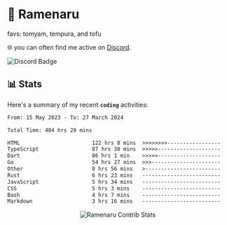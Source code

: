 # 🍜 Ramenaru
favs: tomyam, tempura, and tofu

🌐 you can often find me active on [Discord](https://discordapp.com/users/503291004200157185).

![Discord Badge](https://dcbadge.vercel.app/api/shield/503291004200157185)

## 📊 Stats

Here's a summary of my recent **`coding`** activities:

<!--START_SECTION:waka-->

```txt
From: 15 May 2023 - To: 27 March 2024

Total Time: 404 hrs 29 mins

HTML                       122 hrs 8 mins  >>>>>>>>-----------------   30.20 %
TypeScript                 87 hrs 30 mins  >>>>>--------------------   21.63 %
Dart                       86 hrs 1 min    >>>>>--------------------   21.27 %
Go                         54 hrs 27 mins  >>>----------------------   13.46 %
Other                      8 hrs 56 mins   >------------------------   02.21 %
Rust                       6 hrs 23 mins   -------------------------   01.58 %
JavaScript                 5 hrs 34 mins   -------------------------   01.38 %
CSS                        5 hrs 3 mins    -------------------------   01.25 %
Bash                       4 hrs 7 mins    -------------------------   01.02 %
Markdown                   3 hrs 16 mins   -------------------------   00.81 %
```

<!--END_SECTION:waka-->

<div style="text-align: center;">
   <img align="center" src="https://github-readme-streak-stats.herokuapp.com/?user=Ramenaru&theme=dark&card_width=520" alt="Ramenaru Contrib Stats" />
</div>

